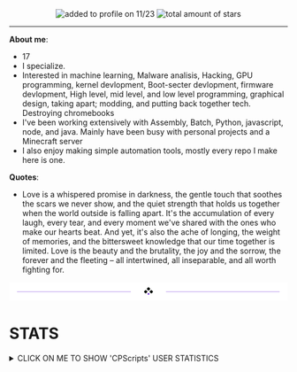 <div align=center>    
<img src="https://komarev.com/ghpvc/?username=CPScript&style=flat-square&color=blue" alt="added to profile on 11/23"/>
<img src="https://img.shields.io/github/stars/CPScript?label=Stars" alt="total amount of stars">
</div>

---
<div align="left">     

**About me**:

 * 17
 * I specialize.
 * Interested in machine learning, Malware analisis, Hacking, GPU programming, kernel devlopment, Boot-secter devlopment, firmware devlopment, High level, mid level, and low level programming, graphical design, taking apart; modding, and putting back together tech. Destroying chromebooks
 * I've been working extensively with Assembly, Batch, Python, javascript, node, and java. Mainly have been busy with personal projects and a Minecraft server
 * I also enjoy making simple automation tools, mostly every repo I make here is one.

**Quotes**:
 * Love is a whispered promise in darkness, the gentle touch that soothes the scars we never show, and the quiet strength that holds us together when the world outside is falling apart. It's the accumulation of every laugh, every tear, and every moment we've shared with the ones who make our hearts beat. And yet, it's also the ache of longing, the weight of memories, and the bittersweet knowledge that our time together is limited. Love is the beauty and the brutality, the joy and the sorrow, the forever and the fleeting – all intertwined, all inseparable, and all worth fighting for. 

<div align="center">
  <img src="divider2.png" alt="divider"/>
</div> 

<div align="left">

# STATS    
<details closed>
<summary>CLICK ON ME TO SHOW 'CPScripts' USER STATISTICS</summary>
<br>
           
name|statistics
----|----
Languages | <a href="https://en.wikipedia.org/wiki/Assembly_language"> <img src="assets/Assembily-x86.png" width="50" alt="assembily-x86"> </a> <a href="https://en.wikipedia.org/wiki/Assembly_language"> <img src="assets/assembly.png" width="50" alt="assembly"> </a> <a href="https://python.org"> <img src="assets/python.png" width="50" alt="python"> </a> <a href="https://en.wikipedia.org/wiki/Bash_(Unix_shell)"> <img src="assets/bash.png" width="50" alt="bash"> </a> <a href="https://en.wikipedia.org/wiki/C_(programming_language)"> <img src="assets/C.png" width="50" alt="C"> </a> <a href="https://cplusplus.com"> <img src="assets/C++.png" width="50" alt="C++"> </a> <a href="https://en.wikipedia.org/wiki/C_Sharp_(programming_language)"> <img src="assets/C-sharp.png" width="50" alt="C-sharp"> </a> <a href="https://javascript.com"> <img src="assets/javascript.webp" width="50" alt="javascript"> </a> <a href="https://java.com"> <img src="assets/java.png" width="50" alt="java"> </a> <a href="https://Haskell.org"> <img src="assets/Haskell.png" width="50" alt="Haskell"> </a> <a href="https://learn.microsoft.com/en-us/office/vba/outlook/how-to/using-visual-basic-to-customize-outlook-forms/using-visual-basic-scripting-edition"> <img src="assets/VBS.png" width="50" alt="vbs"> </a> <a href="https://lua.org"> <img src="assets/Lua.png" width="50" alt="lua"> </a> <a href="https://mysql.com"> <img src="assets/SQL.png" width="50" alt="sql"> </a> <a href="https://www.geeksforgeeks.org/basics-of-batch-scripting"> <img src="assets/batch.png" width="50" alt="batch"> </a> <a href="https://go.dev"> <img src="assets/go.png" width="50" alt="go"> </a> <a href="https://html.com"> <img src="assets/html5.png" width="50" alt="html5"> </a> <a href="https://nim-lang.org"> <img src="assets/nim.png" width="50" alt="nim"> </a> <a href="https://www.php.net"> <img src="assets/php.png" width="50" alt="php"> </a> <a href="https://ruby-lang.org"> <img src="assets/ruby.png" width="50" alt="ruby"> </a> <a href="https://rust-lang.org"> <img src="assets/rust.png" width="50" alt="rust"> </a> <a href="https://swift.org"> <img src="assets/swift.png" width="50" alt="swift"> </a> <a href="https://www.typescriptlang.org"> <img src="assets/typescript.png" width="50" alt="typescript"> </a> 
Cloud (I don't like the cloud)|<a href="https://www.asuresoftware.com"> <img src="assets/as.png" width="100" alt="asure"> </a> <a href="https://aws.amazon.com"> <img src="assets/aws.png" width="100" alt="aws"> </a> <a href="https://www.digitalocean.com"> <img src="assets/do.png" width="100" alt="do"> </a> <a href="https://ngrok.com/"> <img src="assets/ngrok.png" width="100" alt="does this count as cloud based"> </a>
Operating systems (i rarely use raspbain and osmore)| <a href="https://osmora.org/cgit/Hyra"> <img src="assets/hyra.png" width="100" alt="made by my kitty <3 :3 >.<"> </a> <a href="https://www.microsoft.com/en-us/windows"> <img src="assets/windows.png" width="100" alt="windows"> </a> <a href="https://www.apple.com/macos/macos-sequoia"> <img src="assets/mac.png" width="100" alt="mac"> </a> <a href="https://archlinux.org/"> <img src="assets/arch.png" width="100" alt="arch"> </a> <a href="https://www.kali.org"> <img src="assets/kali.png" width="100" alt="kali"> </a> <a href="https://parrotsec.org/"> <img src="assets/parrot.png" width="100" alt="parrot"> </a> <a href="https://www.redhat.com/en/technologies/linux-platforms/enterprise-linux"> <img src="assets/redhat.png" width="100" alt="RedHat"> </a> <a href="https://en.wikipedia.org/wiki/Android_(operating_system)"> <img src="assets/android.png" width="100" alt="Android 8-15"> </a><a href="https://www.debian.org/"> <img src="assets/debain.png" width="100" alt="Debain"> </a> <a href="https://www.raspbian.org/"> <img src="assets/rasp.png" width="100" alt="Raspbain"> </a> 
All uploaded repo Langs (This doesn't actually show all of the languages i have used, it shows all of the ones uploaded to my github profile and how much i use such language) (This chart confuses me as I don't remember using some of them!) | ![Top Langs](https://github-readme-stats.vercel.app/api/top-langs/?username=CPScript&langs_count=50&layout=compact)
Streak | [![GitHub Streak](https://github-readme-streak-stats.herokuapp.com?user=CPScript&theme=hacker&date_format=M%20j%5B%2C%20Y%5D)](https://git.io/streak-stats)
Comments & contributions | ![GitHub stats](https://github-readme-stats.vercel.app/api?username=CPScript&show_icons=true&theme=synthwave) <img width="500" src="https://github-profile-summary-cards.vercel.app/api/cards/profile-details?username=CPScript&theme=monokai" alt="Orbiting-tools">
Trophies | [![trophy](https://github-profile-trophy.vercel.app/?username=CPScript)](https://github.com/CPScript/github-profile-trophy)
Octoring | <table><tbody><tr><td><a href="https://octo-ring.com/"><img src="https://octo-ring.com/static/img/widget/top.png" width="99%" alt="Octo Ring logo" align="top"></a><br><a href="https://octo-ring.com/p/CPScript/prev"><img src="https://octo-ring.com/static/img/widget/prev.png" width="33%" alt="previous" align="top" title="previous profile"></a><a href="https://octo-ring.com/p/CPScript/random"><img src="https://octo-ring.com/static/img/widget/random.png" width="33%" alt="random" align="top" title="random profile"></a><a href="https://octo-ring.com/p/CPScript/next"><img src="https://octo-ring.com/static/img/widget/next.png" width="33%" alt="next" align="top" title="next profile"></a><br><a href="https://octo-ring.com/"><img src="https://octo-ring.com/static/img/widget/bottom.png" width="99%" alt="check out other GitHub profiles in the Octo Ring" align="top"></a></td></tr></tbody></table>

</details>
